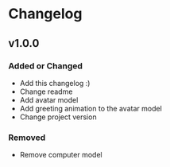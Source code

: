 # Changelog

## v1.0.0

### Added or Changed
- Add this changelog :)
- Change readme
- Add avatar model
- Add greeting animation to the avatar model
- Change project version 

### Removed
- Remove computer model